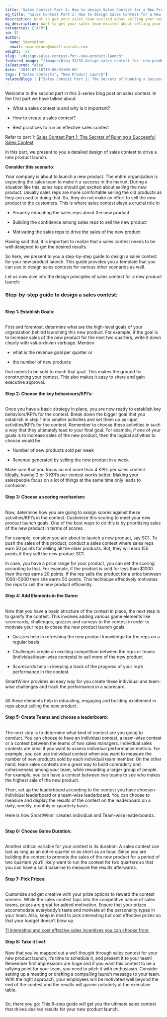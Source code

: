 ```yaml
---
title: 'Sales Contest Part 2: How to design Sales Contest for a New Product Launch'
og_title: 'Sales Contest Part 2: How to design Sales Contest for a New Product Launch'
description: Want to get your sales team excited about selling your new product? Design a perfect sales contest to motivate them to sell the new product.
og_description: Want to get your sales team excited about selling your new product? Design a perfect sales contest to motivate them to sell the new product.
categories: ["ACM"]
id: 32
author:
  name: SmartWinnr
  email: smartwinnr@mobillionlabs.com
weight: -32
slug: "/design-sales-contest-for--new-product-launch"
featured_image: "/images/blog-32/32.design-sales-contest-for--new-product-launch.png"
isFeatured: false
date: '2019-07-16T10:00:32+08:00'
tags: ["Sales Contests", "New Product Launch"]
relatedBlogs : ["Sales Contest Part 1: The Secrets of Running a Successful Sales Contest", "23 Sales incentive ideas to keep your sales team motivated", "Games for New Hire Onboarding", "Sales Contest Part 3: 9 Proven Sales Contests that Drive Productivity"]
---
```


Welcome to the second part in this 3-series blog post on sales contest. In the first part we have talked about:

* What a sales contest is and why is it important?

* How to create a sales contest?

* Best practices to run an effective sales contest 

Refer to part 1: [Sales Contest Part 1: The Secrets of Running a Successful Sales Contest](https://www.smartwinnr.com/post/games-for-new-hire-onboarding/)

In this part, we present to you a detailed design of sales contest to drive a new product launch.

**Consider this scenario**:

Your company is about to launch a new product. The entire organization is expecting the sales team to make it a success in the market. During a situation like this, sales reps should get excited about selling the new product. Usually sales reps are more comfortable selling the old products as they are used to doing that. So, they do not make an effort to sell the new product to the customers. This is where sales contest plays a crucial role in

* Properly educating the sales reps about the new product

* Building the confidence among sales reps to sell the new product

* Motivating the sales reps to drive the sales of the new product

Having said that, it is important to realize that a sales contest needs to be well designed to get the desired results. 

So here, we present to you a step-by-step guide to design a sales contest for your new product launch. This guide provides you a template that you can use to design sales contests for various other scenarios as well.

Let us now dive into the design principles of sales contest for a new product launch:

### Step-by-step guide to design a sales contest:

<img alt="" src="/images/blog-32/contest design.png" class="ml-padding-top0 ml-padding-bottom0">

#### **Step 1: Establish Goals**: 

<img alt="" src="/images/blog-32/contest design 1.png" class="ml-padding-top0 ml-padding-bottom0">

First and foremost, determine what are the high-level goals of your organization behind launching this new product. For example, if the goal is to increase sales of the new product for the next two quarters, write it down clearly with value-driven verbiage. Mention 

* what is the revenue goal per quarter or

* the number of new products 

that needs to be sold to reach that goal. This makes the ground for constructing your contest. This also makes it easy to share and gain executive approval. 

#### **Step 2: Choose the key behaviours/KPI’s**:

<img alt="" src="/images/blog-32/contest design 2.png" class="ml-padding-top0 ml-padding-bottom0">

Once you have a basic strategy in place, you are now ready to establish key behaviors/KPI’s for the contest. Break down the bigger goal that you establish in step 1 into smaller activities and set them up as input activities/KPI’s for the contest. Remember to choose these activities in such a way that they ultimately lead to your final goal. For example, if one of your goals is to increase sales of the new product, then the logical activities to choose would be:

* Number of new products sold per week 

* Revenue generated by selling the new product in a week 

Make sure that you focus on not more than 4 KPI’s per sales contest. Ideally, having 2 or 3 KPI’s per contest works better. Making your salespeople focus on a lot of things at the same time only leads to confusion.

#### **Step 3: Choose a scoring mechanism**:

<img alt="" src="/images/blog-32/contest design 3.png" class="ml-padding-top0 ml-padding-bottom0">

Now, determine how you are going to assign scores against these activities/KPI’s in the contest. Customize this scoring to meet your new product launch goals. One of the best ways to do this is by prioritizing sales of the new product in terms of scores.

For example, consider you are about to launch a new product, say SC1. To push the sales of this product, conduct a sales contest where sales reps earn 50 points for selling all the older products. But, they will earn 150 points if they sell the new product SC1. 

In case, you have a price range for your product, you can set the scoring according to that. For example, if the product is sold for less than $1000 then the rep earns 20 points. If the rep sells the product for a price between $1000-$5000 then she earns 50 points. This technique effectively motivates the reps to sell the new product efficiently.

#### **Step 4: Add Elements in the Game**:

<img alt="" src="/images/blog-32/contest design 4.png" class="ml-padding-top0 ml-padding-bottom0">

Now that you have a basic structure of the contest in place, the next step is to gamify the contest. This involves adding various game elements like scorecards, challenges, quizzes and surveys to the contest in order to motivate your reps to chase the new product launch goals.

* Quizzes help in refreshing the new product knowledge for the reps on a regular basis

* Challenges create an exciting competition between the reps or teams (individual/team-wise contests) to sell more of the new product

* Scorecards help in keeping a track of the progress of your rep’s performance in the contest.

SmartWinnr provides an easy way for you create these individual and team-wise challenges and track the performance in a scorecard.

<div class="row">
  <div class="col-lg-6 col-md-6 col-sm-12 col-xs-12">
    <img alt="" src="/images/blog-32/challenges individual.png" class="ml-padding-top0 ml-padding-bottom0">
  </div>
  <div class="col-lg-6 col-md-6 col-sm-12 col-xs-12">
    <img alt="" src="/images/blog-32/challenges team.png" class="ml-padding-top0 ml-padding-bottom0">
  </div>
</div>

All these elements help in educating, engaging and building excitement in reps about selling the new product.

#### **Step 5: Create Teams and choose a leaderboard**:

<img alt="" src="/images/blog-32/contest design 5.png" class="ml-padding-top0 ml-padding-bottom0">

The next step is to determine what kind of contest are you going to conduct. You can choose to have an individual contest, a team-wise contest or a contest between the teams of two sales managers. Individual sales contests are ideal if you want to assess individual performance metrics. For example, you can use individual contest when you want to measure the number of new products sold by each individual team member. On the other hand, team sales contests are a great way to build comradery and cohesiveness among your team, while rewarding a larger group of people. For example, you can have a contest between two teams to see who makes the highest sale of the new product.

Then, set up the leaderboard according to the contest you have choosen- individual leaderboard or a team-wise leaderboard. You can choose to measure and display the results of the contest on the leaderboard on a daily, weekly, monthly or quarterly basis. 

Here is how SmartWinnr creates individual and Team-wise leaderboards:

<div class="row">
  <div class="col-lg-6 col-md-6 col-sm-12 col-xs-12">
    <img alt="" src="/images/blog-32/competition individual.png" class="ml-padding-top0 ml-padding-bottom0">
  </div>
  <div class="col-lg-6 col-md-6 col-sm-12 col-xs-12">
    <img alt="" src="/images/blog-32/competition team.png" class="ml-padding-top0 ml-padding-bottom0">
  </div>
</div>

#### **Step 6: Choose Game Duration**:

<img alt="" src="/images/blog-32/contest design 6.png" class="ml-padding-top0 ml-padding-bottom0">

Another critical variable for your contest is its duration. A sales contest can last as long as an entire quarter or as short as an hour. Since you are building the contest to promote the sales of the new product for a period of two quarters you’ll likely want to run the contest for two quarters so that you can have a solid baseline to measure the results afterwards.

#### **Step 7: Pick Prizes**:

<img alt="" src="/images/blog-32/contest design 7.png" class="ml-padding-top0 ml-padding-bottom0">

Customize and get creative with your prize options to reward the contest winners. While the sales contest taps into the competitive nature of sales teams, prizes are great for added motivation. Ensure that your prizes accommodate everybody’s taste and motivate all the personality types in your team. Also, keep in mind to pick interesting but cost effective prizes so that your budget doesn’t blow up. 

[11 interesting and cost effective sales incentives you can choose from:](https://www.smartwinnr.com/post/sales-incentive-ideas-to-keep-your-sales-team-motivated/)

#### **Step 8: Take it live!**:

Now that you’ve mapped out a well thought through sales contest for your new product launch, it’s time to schedule it, and present it to your team! Remember first impressions are huge and if you want this contest to be a rallying point for your team, you need to pitch it with enthusiasm. Consider setting up a meeting or drafting a compelling launch message to your team. With the right approach, your employees will be motivated well beyond the end of the contest and the results will garner notoriety at the executive table.

<img alt="" src="/images/blog-32/contest design 8.png" class="ml-padding-top0 ml-padding-bottom0">

So, there you go: This 8-step guide will get you the ultimate sales contest that drives desired results for your new product launch.